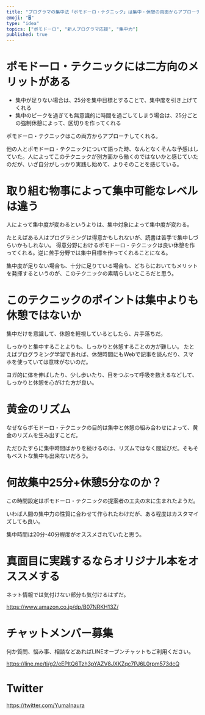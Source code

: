 ```yaml
---
title: "プログラマの集中法「ポモドーロ・テクニック」は集中・休憩の両面からアプローチする黄金テクニックだ"
emoji: "🖥"
type: "idea"
topics: ["ポモドーロ", "新人プログラマ応援", "集中力"]
published: true
---
```


# ポモドーロ・テクニックには二方向のメリットがある

- 集中が足りない場合は、25分を集中目標とすることで、集中度を引き上げてくれる
- 集中のピークを過ぎても無意識的に時間を過ごしてしまう場合は、25分ごとの強制休憩によって、区切りを作ってくれる

ポモドーロ・テクニックはこの両方からアプローチしてくれる。

他の人とポモドーロ・テクニックについて語った時、なんとなくそんな予感はしていた。人によってこのテクニックが別方面から働くのではないかと感じていたのだが、いざ自分がしっかり実践し始めて、よりそのことを感じている。

# 取り組む物事によって集中可能なレベルは違う

人によって集中度が変わるというよりは、集中対象によって集中度が変わる。

たとえばある人はプログラミングは得意かもしれないが、読書は苦手で集中しづらいかもしれない。
得意分野におけるポモドーロ・テクニックは良い休憩を作ってくれる。逆に苦手分野では集中目標を作ってくれることになる。

集中度が足りない場合も、十分に足りている場合も、どちらにおいてもメリットを発揮するというのが、このテクニックの素晴らしいところだと思う。

# このテクニックのポイントは集中よりも休憩ではないか

集中だけを意識して、休憩を軽視しているとしたら、片手落ちだ。

しっかりと集中することよりも、しっかりと休憩することの方が難しい。
たとえばプログラミング学習であれば、休憩時間にもWebで記事を読んだり、スマホを使っていては意味がないのだ。

ヨガ的に体を伸ばしたり、少し歩いたり、目をつぶって呼吸を数えるなどして、しっかりと休憩を心がけた方が良い。

# 黄金のリズム

なぜならポモドーロ・テクニックの目的は集中と休憩の組み合わせによって、黄金のリズムを生み出すことだ。

ただひたすらに集中時間ばかりを続けるのは、リズムではなく間延びだ。そもそもベストな集中も出来ないだろう。

# 何故集中25分+休憩5分なのか？

この時間設定はポモドーロ・テクニックの提案者の工夫の末に生まれたようだ。

いわば人間の集中力の性質に合わせて作られたわけだが、ある程度はカスタマイズしても良い。

集中時間は20分-40分程度がオススメされていたと思う。


# 真面目に実践するならオリジナル本をオススメする

ネット情報では気付けない部分も気付けるはずだ。

https://www.amazon.co.jp/dp/B07NRKH13Z/


<!-- Update From Qiita API -->

# チャットメンバー募集


何か質問、悩み事、相談などあればLINEオープンチャットもご利用ください。

https://line.me/ti/g2/eEPltQ6Tzh3pYAZV8JXKZqc7PJ6L0rpm573dcQ





# Twitter


https://twitter.com/YumaInaura


<!-- Update From Qiita API -->


